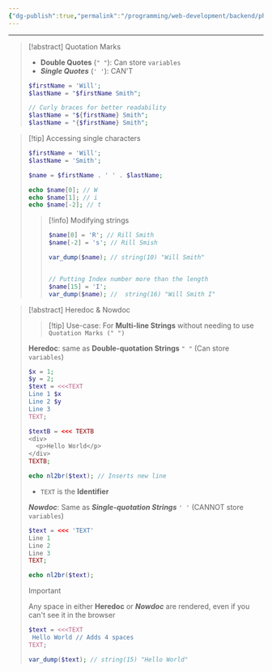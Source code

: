```yaml
---
{"dg-publish":true,"permalink":"/programming/web-development/backend/php/01-procedural/02-data-types/05-string/","tags":["programming","php","webdevelopment","backend"],"created":"2024-11-09T11:30:29.948+08:00"}
---
```




--- 

> [!abstract] Quotation Marks
> - __Double Quotes__ (`" "`): Can store `variables`
> - ___Single Quotes___ (`' '`): CAN'T  
> ```php
> $firstName = 'Will';
> $lastName = "$firstName Smith";
> 
> // Curly braces for better readability
> $lastName = "${firstName} Smith";
> $lastName = "{$firstName} Smith";
> ```

>[!tip] Accessing single characters
>```php
>$firstName = 'Will';
>$lastName = 'Smith';
>
>$name = $firstName . ' ' . $lastName;
>
>echo $name[0]; // W
>echo $name[1]; // i
>echo $name[-2]; // t
>```
>
>> [!info] Modifying strings
>> ```php
>> $name[0] = 'R'; // Rill Smith
>> $name[-2] = 's'; // Rill Smish
>> 
>> var_dump($name); // string(10) "Will Smith"
>> 
>> 
>> // Putting Index number more than the length
>> $name[15] = 'I';
>> var_dump($name); //  string(16) "Will Smith I"
>> ```

>[!abstract] Heredoc & Nowdoc
>
>> [!tip] Use-case:
>> For __Multi-line Strings__ without needing to use `Quotation Marks (" ")`
>
>
>__Heredoc__:  same as __Double-quotation Strings__ `" "` (Can store `variables`)
>```php
>$x = 1;
>$y = 2;
>$text = <<<TEXT
>Line 1 $x
>Line 2 $y
>Line 3
>TEXT;
>
>$textB = <<< TEXTB
><div>
>	<p>Hello World</p>
></div>
>TEXTB;
>
>echo nl2br($text); // Inserts new line 
>```
> - `TEXT` is the __Identifier__
> 
> ___Nowdoc___: Same as ___Single-quotation Strings___ `' '` (CANNOT store `variables`)
> ```php
> $text = <<< 'TEXT'
> Line 1
> Line 2
> Line 3
> TEXT;
> 
> echo nl2br($text);
> ```
> 
>> [!important] 
>> Any space in either __Heredoc__ or ___Nowdoc___ are rendered, even if you can't see it in the browser
>> ```php
>> $text = <<<TEXT
>> 	Hello World // Adds 4 spaces
>> TEXT;
>> 
>> var_dump($text); // string(15) "Hello World"
>> ```
